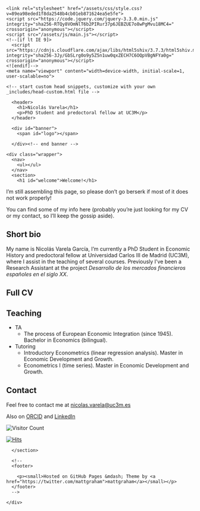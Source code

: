
<!doctype html>
<html lang="en-US">
  <head>
    <meta charset="utf-8">
    <meta http-equiv="X-UA-Compatible" content="IE=edge">

<!-- Begin Jekyll SEO tag v2.7.1 -->
<title>Welcome! | Nicolás Varela</title>
<meta name="generator" content="Jekyll v3.9.0" />
<meta property="og:title" content="Welcome!" />
<meta property="og:locale" content="en_US" />
<meta name="description" content="PhD Student and predoctoral fellow at UC3M" />
<meta property="og:description" content="PhD Student and predoctoral fellow at UC3M" />
<link rel="canonical" href="https://nicolobo.github.io/" />
<meta property="og:url" content="https://nicolobo.github.io/" />
<meta property="og:site_name" content="Nicolás Varela" />
<meta name="twitter:card" content="summary" />
<meta property="twitter:title" content="Welcome!" />
<script type="application/ld+json">
{"name":"Nicolás Varela","description":"PhD Student and predoctoral fellow at UC3M","url":"https://nicolobo.github.io/","@type":"WebSite","headline":"Welcome!","@context":"https://schema.org"}</script>
<!-- End Jekyll SEO tag -->

    <link rel="stylesheet" href="/assets/css/style.css?v=89ea98eded1f8da2548b4cb01eb871624ea5e5fe">
    <script src="https://code.jquery.com/jquery-3.3.0.min.js" integrity="sha256-RTQy8VOmNlT6b2PIRur37p6JEBZUE7o8wPgMvu18MC4=" crossorigin="anonymous"></script>
    <script src="/assets/js/main.js"></script>
    <!--[if lt IE 9]>
      <script src="https://cdnjs.cloudflare.com/ajax/libs/html5shiv/3.7.3/html5shiv.min.js" integrity="sha256-3Jy/GbSLrg0o9y5Z5n1uw0qxZECH7C6OQpVBgNFYa0g=" crossorigin="anonymous"></script>
    <![endif]-->
    <meta name="viewport" content="width=device-width, initial-scale=1, user-scalable=no">

    <!-- start custom head snippets, customize with your own _includes/head-custom.html file -->

<!-- Setup Google Analytics -->



<!-- You can set your favicon here -->
<!-- link rel="shortcut icon" type="image/x-icon" href="/favicon.ico" -->

<!-- end custom head snippets -->

  </head>
  <body>

      <header>
        <h1>Nicolás Varela</h1>
        <p>PhD Student and predoctoral fellow at UC3M</p>
      </header>

      <div id="banner">
        <span id="logo"></span>
<!--
        <a href="https://github.com/nicolobo/nicolobo.github.io" class="button fork"><strong>View On GitHub</strong></a>
        
-->
      </div><!-- end banner -->

    <div class="wrapper">
      <nav>
        <ul></ul>
      </nav>
      <section>
        <h1 id="welcome">Welcome!</h1>

<p>I’m still assembling this page, so please don’t go berserk if most of it does not work properly!
<!-- I'll try to keep this as updated as I can! --></p>

<p>You can find some of my info here (probably you’re just looking for my CV or my contact, so I’ll keep the gossip aside).</p>

<h2 id="short-bio">Short bio</h2>

<p>My name is Nicolás Varela García, I’m currently a PhD Student in Economic History and predoctoral fellow at Universidad Carlos III de Madrid (UC3M), where I assist in the teaching of several courses. Previously I’ve been a Research Assistant at the project <em>Desarrollo de los mercados financieros españoles en el siglo XX</em>.</p>

<h2 id="full-cv">Full CV</h2>

<h2 id="teaching">Teaching</h2>

<ul>
  <li>TA
    <ul>
      <li>The process of European Economic Integration (since 1945). Bachelor in Economics (bilingual).</li>
    </ul>
  </li>
  <li>Tutoring
    <ul>
      <li>Introductory Econometrics (linear regression analysis). Master in Economic Development and Growth.</li>
      <li>Econometrics I (time series). Master in Economic Development and Growth.</li>
    </ul>
  </li>
</ul>

<h2 id="contact">Contact</h2>

<p>Feel free to contact me at <a href="mailto:nicolas.varela@uc3m.es">nicolas.varela@uc3m.es</a></p>

<p>Also on <a href="https://orcid.org/0000-0002-9135-5338">ORCID</a> and <a href="https://es.linkedin.com/in/nicol%C3%A1s-varela-86bbb940">LinkedIn</a></p>

<p><img src="https://profile-counter.glitch.me/{nicolobo}/count.svg" alt="Visitor Count" /></p>

<p><a href="https://hits.seeyoufarm.com"><img src="https://hits.seeyoufarm.com/api/count/incr/badge.svg?url=https%3A%2F%2Fnicolob.github.io&amp;count_bg=%2379C83D&amp;title_bg=%23555555&amp;icon=&amp;icon_color=%23E7E7E7&amp;title=Hits&amp;edge_flat=false" alt="Hits" /></a></p>

<!--
Whenever you commit to this repository, GitHub Pages will run [Jekyll](https://jekyllrb.com/) to rebuild the pages in your site, from the content in your Markdown files.

### Markdown

Markdown is a lightweight and easy-to-use syntax for styling your writing. It includes conventions for

```markdown
Syntax highlighted code block

# Header 1
## Header 2
### Header 3

- Bulleted
- List

1. Numbered
2. List

**Bold** and _Italic_ and `Code` text

[Link](url) and ![Image](src)
```

For more details see [Basic writing and formatting syntax](https://docs.github.com/en/github/writing-on-github/getting-started-with-writing-and-formatting-on-github/basic-writing-and-formatting-syntax).

### Jekyll Themes

Your Pages site will use the layout and styles from the Jekyll theme you have selected in your [repository settings](https://github.com/nicolobo/nicolobo.github.io/settings/pages). The name of this theme is saved in the Jekyll `_config.yml` configuration file.

### Support or Contact

Having trouble with Pages? Check out our [documentation](https://docs.github.com/categories/github-pages-basics/) or [contact support](https://support.github.com/contact) and we’ll help you sort it out.

-->

      </section>
      
      <!--
      <footer>
        
        <p><small>Hosted on GitHub Pages &mdash; Theme by <a href="https://twitter.com/mattgraham">mattgraham</a></small></p>
      </footer>
      -->
      
    </div>
  </body>
</html>
